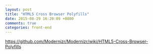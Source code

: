```yaml
---
layout: post
title: "HTML5 Cross Browser Polyfills"
date: 2015-08-29 16:20:09 +0800
comments: true
categories: front-end
---
```


https://github.com/Modernizr/Modernizr/wiki/HTML5-Cross-Browser-Polyfills
